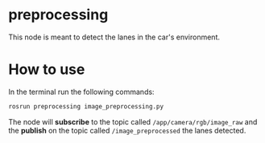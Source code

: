 # preprocessing
This node is meant to detect the lanes in the car's environment.

# How to use
In the terminal run the following commands:

```bash
rosrun preprocessing image_preprocessing.py
```

The node will **subscribe** to the topic called `/app/camera/rgb/image_raw` and the **publish** on the topic called `/image_preprocessed` the lanes detected.
